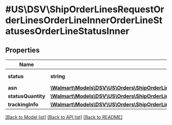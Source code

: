 # #US\DSV\ShipOrderLinesRequestOrderLinesOrderLineInnerOrderLineStatusesOrderLineStatusInner

## Properties

Name | Type | Description | Notes
------------ | ------------- | ------------- | -------------
**status** | **string** | Use 'Shipped' |
**asn** | [**\Walmart\Models\DSV\US\Orders\ShipOrderLinesRequestOrderLinesOrderLineInnerOrderLineStatusesOrderLineStatusInnerAsn**](ShipOrderLinesRequestOrderLinesOrderLineInnerOrderLineStatusesOrderLineStatusInnerAsn.md) |  | [optional]
**statusQuantity** | [**\Walmart\Models\DSV\US\Orders\ShipOrderLinesRequestOrderLinesOrderLineInnerOrderLineStatusesOrderLineStatusInnerStatusQuantity**](ShipOrderLinesRequestOrderLinesOrderLineInnerOrderLineStatusesOrderLineStatusInnerStatusQuantity.md) |  |
**trackingInfo** | [**\Walmart\Models\DSV\US\Orders\ShipOrderLinesRequestOrderLinesOrderLineInnerOrderLineStatusesOrderLineStatusInnerTrackingInfo**](ShipOrderLinesRequestOrderLinesOrderLineInnerOrderLineStatusesOrderLineStatusInnerTrackingInfo.md) |  |


[[Back to Model list]](../) [[Back to API list]](../../Api/US/DSV) [[Back to README]](../../README.md)

